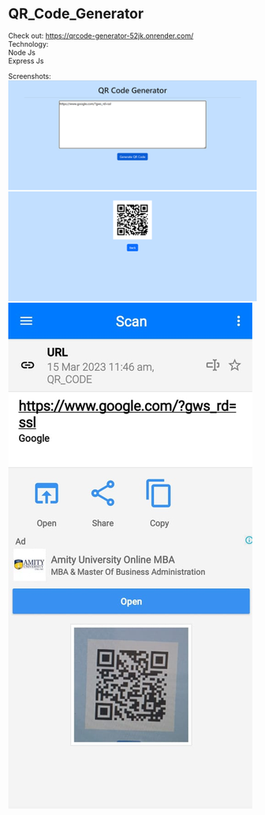 # QR_Code_Generator
Check out: https://qrcode-generator-52jk.onrender.com/ <br>
Technology:<br>
Node Js <br>
Express Js

Screenshots:
<img src="https://github.com/R-Sree-Vani/QR_Code_Generator/blob/main/Screenshot%20(153).png">
<img src="https://github.com/R-Sree-Vani/QR_Code_Generator/blob/main/Screenshot%20(154).png">
<img src="https://github.com/R-Sree-Vani/QR_Code_Generator/blob/main/sshot.jpeg">
